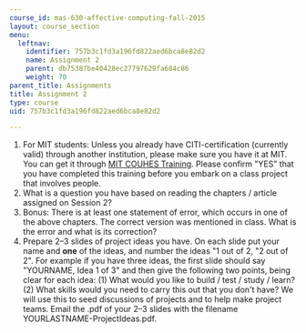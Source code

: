 ```yaml
---
course_id: mas-630-affective-computing-fall-2015
layout: course_section
menu:
  leftnav:
    identifier: 757b3c1fd3a196fd822aed6bca8e82d2
    name: Assignment 2
    parent: db75387be40428ec27797629fa684c86
    weight: 70
parent_title: Assignments
title: Assignment 2
type: course
uid: 757b3c1fd3a196fd822aed6bca8e82d2

---
```


1.  For MIT students: Unless you already have CITI-certification (currently valid) through another institution, please make sure you have it at MIT. You can get it through [MIT COUHES Training](https://couhes.mit.edu/training-research-involving-human-subjects). Please confirm "YES" that you have completed this training before you embark on a class project that involves people.
2.  What is a question you have based on reading the chapters / article assigned on Session 2?
3.  Bonus: There is at least one statement of error, which occurs in one of the above chapters. The correct version was mentioned in class. What is the error and what is its correction?
4.  Prepare 2–3 slides of project ideas you have. On each slide put your name and **one** of the ideas, and number the ideas "1 out of 2, "2 out of 2". For example if you have three ideas, the first slide should say "YOURNAME, Idea 1 of 3" and then give the following two points, being clear for each idea: (1) What would you like to build / test / study / learn? (2) What skills would you need to carry this out that you don't have? We will use this to seed discussions of projects and to help make project teams. Email the .pdf of your 2–3 slides with the filename YOURLASTNAME-ProjectIdeas.pdf.